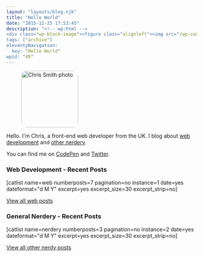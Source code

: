 ```yaml
---
layout: "layouts/blog.njk"
title: "Hello World"
date: "2015-11-25 17:53:45"
description: "<!-- wp:html -->
<div class="wp-block-image"><figure class="alignleft"><img src="/wp-content/uploads/2020/03/CS2020-dark-pink"
tags: ["archive"]
eleventyNavigation:
  key: "Hello World"
wpid: "49"
---
```


<!-- wp:html -->
<div class="wp-block-image"><figure class="alignleft"><img src="/wp-content/uploads/2020/03/CS2020-dark-pink.png" alt="Chris Smith photo" width="150" height="150" style="border-radius:1em" class="wp-image-851"></figure></div>
<!-- /wp:html -->

<!-- wp:html -->
<div>
<p>Hello. I'm Chris, a front-end web developer from the UK. I blog about <a href="https://chrissmith.xyz/web/">web development</a> and <a href="https://chrissmith.xyz/nerdery/">other nerdery</a>.</p>
<p>You can find me on <a href="http://codepen.io/chris22smith/" target="_blank" rel="noopener noreferrer"><i class="fa fa-codepen"></i> CodePen</a> and <a href="https://twitter.com/chris22smith/" target="_blank" rel="noopener noreferrer"><i class="fa fa-twitter"></i> Twitter</a>.</p>
</div>
<!-- /wp:html -->

<!-- wp:heading {"level":3} -->
<h3>Web Development - Recent Posts</h3>
<!-- /wp:heading -->

<!-- wp:shortcode -->

[catlist name=web numberposts=7 pagination=no instance=1 date=yes dateformat="d M Y" excerpt=yes excerpt_size=30 excerpt_strip=no]

<!-- /wp:shortcode -->

<!-- wp:paragraph -->
<p><a href="https://chrissmith.xyz/web/">View all web posts</a></p>
<!-- /wp:paragraph -->

<!-- wp:heading {"level":3} -->
<h3>General Nerdery - Recent Posts</h3>
<!-- /wp:heading -->

<!-- wp:shortcode -->

[catlist name=nerdery numberposts=3 pagination=no instance=2 date=yes dateformat="d M Y" excerpt=yes excerpt_size=30 excerpt_strip=no]

<!-- /wp:shortcode -->

<!-- wp:paragraph -->
<p><a href="https://chrissmith.xyz/nerdery/">View all other nerdy posts</a></p>
<!-- /wp:paragraph -->
